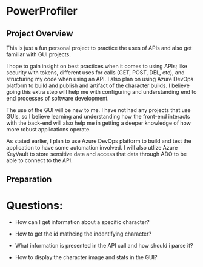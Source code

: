 # PowerProfiler

## Project Overview

This is just a fun personal project to practice the uses of APIs and also get familiar with GUI projects. 

I hope to gain insight on best practices when it comes to using APIs; like security with tokens, different uses for calls (GET, POST, DEL, etc), and structuring my code when using an API. I also plan on using Azure DevOps platform to build and publish and artifact of the character builds. I believe going this extra step will help me with configuring and understanding end to end processes of software development.

The use of the GUI will be new to me. I have not had any projects that use GUIs, so I believe learning and understanding how the front-end interacts with the back-end will also help me in getting a deeper knowledge of how more robust applications operate.

As stated earlier, I plan to use Azure DevOps platform to build and test the application to have some automation involved. I will also utlize Azure KeyVault to store sensitive data and access that data through ADO to be able to connect to the API.

## Preparation

# Questions:

* How can I get information about a specific character?

* How to get the id mathcing the indentifying character?

* What information is presented in the API call and how should i parse it?

* How to display the character image and stats in the GUI?